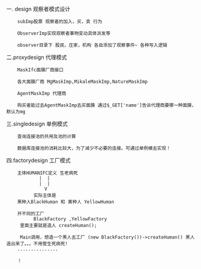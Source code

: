 ﻿一. design 观察者模式设计

        subImp股票 观察者的加入，买，卖 行为

        ObserverImp实现观察者事物变动具体派发等

        observer目录下 股民，庄家，机构 各自添加了观察事件~ 各种写入逻辑


二.proxydesign 代理模式

        MaskIfc面膜厂商接口

        各大面膜厂商 MgMaskImp,MikaleMaskImp,NatureMaskImp

        AgentMaskImp 代理商

        购买者能过去AgentMaskImp去买面膜 通过$_GET['name']告诉代理商要哪一种面膜，默认为mg


三.singledesign 单例模式

        查询连接池的共用及池的计算

        数据库连接池的消耗比较大，为了减少不必要的连接。可通过单例模去实现！


四.factorydesign 工厂模式

        主体HUMANIFC定义 生老病死
                |  |
                |  |
                  V
              实际主体是
        黑种人BlackHuman 和 黄种人 YellowHuman

        开不同的工厂
              BlackFactory ,YellowFactory
         里面主要就是造人 createHuman();

         Main调用，想造一个黑人去工厂 (new BlackFactory())->createHuman() 黑人造出来了。。。不用管生死病死!
        ...............

        ！


